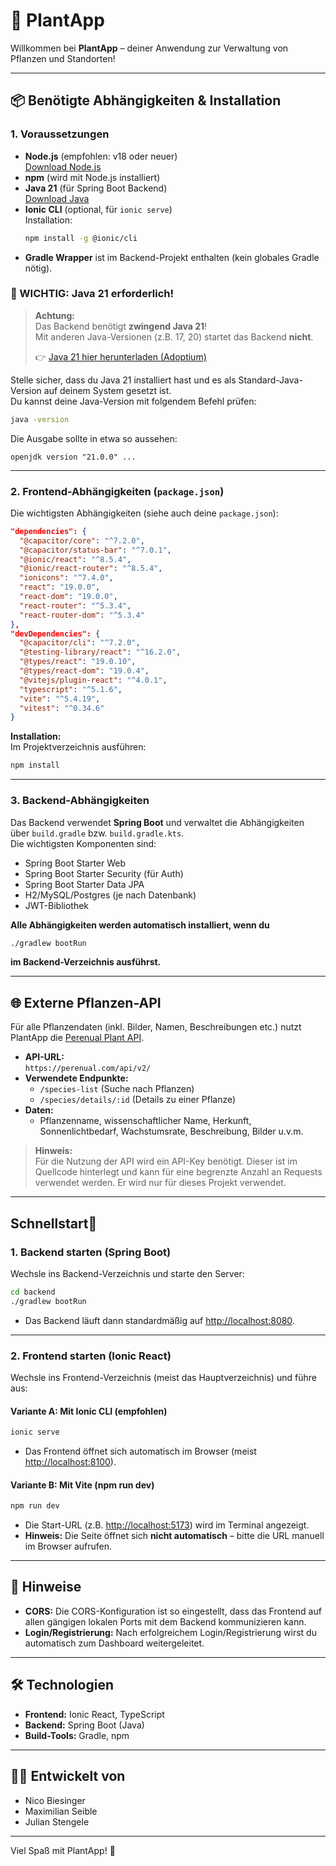 # 🌱 PlantApp

Willkommen bei **PlantApp** – deiner Anwendung zur Verwaltung von Pflanzen und Standorten!

---

## 📦 Benötigte Abhängigkeiten & Installation

### 1. Voraussetzungen

- **Node.js** (empfohlen: v18 oder neuer)  
  [Download Node.js](https://nodejs.org/)
- **npm** (wird mit Node.js installiert)
- **Java 21** (für Spring Boot Backend)  
  [Download Java](https://adoptium.net/)
- **Ionic CLI** (optional, für `ionic serve`)  
  Installation:  
  ```bash
  npm install -g @ionic/cli
  ```
- **Gradle Wrapper** ist im Backend-Projekt enthalten (kein globales Gradle nötig).


### 📢 WICHTIG: Java 21 erforderlich!

> **Achtung:**  
> Das Backend benötigt **zwingend Java 21**!  
> Mit anderen Java-Versionen (z.B. 17, 20) startet das Backend **nicht**.
>
> 👉 [Java 21 hier herunterladen (Adoptium)](https://adoptium.net/)

Stelle sicher, dass du Java 21 installiert hast und es als Standard-Java-Version auf deinem System gesetzt ist.  
Du kannst deine Java-Version mit folgendem Befehl prüfen:

```bash
java -version
```

Die Ausgabe sollte in etwa so aussehen:
```
openjdk version "21.0.0" ...
```
---

### 2. Frontend-Abhängigkeiten (`package.json`)

Die wichtigsten Abhängigkeiten (siehe auch deine `package.json`):

```json
"dependencies": {
  "@capacitor/core": "^7.2.0",
  "@capacitor/status-bar": "^7.0.1",
  "@ionic/react": "^8.5.4",
  "@ionic/react-router": "^8.5.4",
  "ionicons": "^7.4.0",
  "react": "19.0.0",
  "react-dom": "19.0.0",
  "react-router": "^5.3.4",
  "react-router-dom": "^5.3.4"
},
"devDependencies": {
  "@capacitor/cli": "^7.2.0",
  "@testing-library/react": "^16.2.0",
  "@types/react": "19.0.10",
  "@types/react-dom": "19.0.4",
  "@vitejs/plugin-react": "^4.0.1",
  "typescript": "^5.1.6",
  "vite": "^5.4.19",
  "vitest": "^0.34.6"
}
```

**Installation:**  
Im Projektverzeichnis ausführen:
```bash
npm install
```

---

### 3. Backend-Abhängigkeiten

Das Backend verwendet **Spring Boot** und verwaltet die Abhängigkeiten über `build.gradle` bzw. `build.gradle.kts`.  
Die wichtigsten Komponenten sind:
- Spring Boot Starter Web
- Spring Boot Starter Security (für Auth)
- Spring Boot Starter Data JPA
- H2/MySQL/Postgres (je nach Datenbank)
- JWT-Bibliothek

**Alle Abhängigkeiten werden automatisch installiert, wenn du**  
```bash
./gradlew bootRun
```
**im Backend-Verzeichnis ausführst.**

---

## 🌐 Externe Pflanzen-API

Für alle Pflanzendaten (inkl. Bilder, Namen, Beschreibungen etc.) nutzt PlantApp die [Perenual Plant API](https://perenual.com/docs/api).

- **API-URL:**  
  `https://perenual.com/api/v2/`
- **Verwendete Endpunkte:**  
  - `/species-list` (Suche nach Pflanzen)
  - `/species/details/:id` (Details zu einer Pflanze)
- **Daten:**  
  - Pflanzenname, wissenschaftlicher Name, Herkunft, Sonnenlichtbedarf, Wachstumsrate, Beschreibung, Bilder u.v.m.

> **Hinweis:**  
> Für die Nutzung der API wird ein API-Key benötigt. Dieser ist im Quellcode hinterlegt und kann für eine begrenzte Anzahl an Requests verwendet werden.
Er wird nur für dieses Projekt verwendet.

---

## Schnellstart🚀
### 1. Backend starten (Spring Boot)

Wechsle ins Backend-Verzeichnis und starte den Server:

```bash
cd backend
./gradlew bootRun
```

- Das Backend läuft dann standardmäßig auf [http://localhost:8080](http://localhost:8080).

---

### 2. Frontend starten (Ionic React)

Wechsle ins Frontend-Verzeichnis (meist das Hauptverzeichnis) und führe aus:

#### **Variante A: Mit Ionic CLI (empfohlen)**

```bash
ionic serve
```
- Das Frontend öffnet sich automatisch im Browser (meist [http://localhost:8100](http://localhost:8100)).

#### **Variante B: Mit Vite (npm run dev)**

```bash
npm run dev
```
- Die Start-URL (z.B. [http://localhost:5173](http://localhost:5173)) wird im Terminal angezeigt.
- **Hinweis:** Die Seite öffnet sich **nicht automatisch** – bitte die URL manuell im Browser aufrufen.

---

## 📝 Hinweise

- **CORS:** Die CORS-Konfiguration ist so eingestellt, dass das Frontend auf allen gängigen lokalen Ports mit dem Backend kommunizieren kann.
- **Login/Registrierung:** Nach erfolgreichem Login/Registrierung wirst du automatisch zum Dashboard weitergeleitet.

---

## 🛠️ Technologien

- **Frontend:** Ionic React, TypeScript
- **Backend:** Spring Boot (Java)
- **Build-Tools:** Gradle, npm

---

## 👨‍💻 Entwickelt von

- Nico Biesinger
- Maximilian Seible
- Julian Stengele

---

Viel Spaß mit PlantApp! 🌿